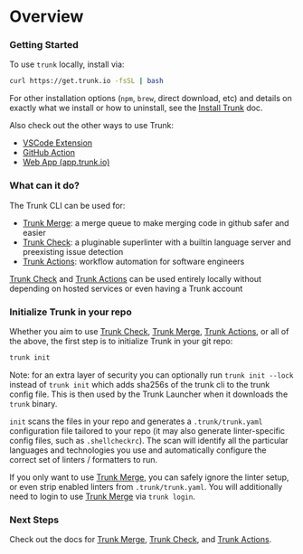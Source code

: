 # Overview

### Getting Started

To use `trunk` locally, install via:

```bash
curl https://get.trunk.io -fsSL | bash
```

For other installation options (`npm`, `brew`, direct download, etc) and details on exactly what we install or how to uninstall, see the [Install Trunk](doc:install) doc.

Also check out the other ways to use Trunk:

- [VSCode Extension](https://marketplace.visualstudio.com/items?itemName=trunk.io)
- [GitHub Action](https://github.com/marketplace/actions/trunk-check)
- [Web App (app.trunk.io)](https://app.trunk.io)

### What can it do?

The Trunk CLI can be used for:

- [Trunk Merge](../merge/overview.md): a merge queue to make merging code in github safer and easier
- [Trunk Check](../check/overview.md): a pluginable superlinter with a builtin language server and preexisting issue detection
- [Trunk Actions](../actions/overview.md): workflow automation for software engineers

[Trunk Check](../check/overview.md) and [Trunk Actions](../actions/overview.md) can be used entirely locally without depending on hosted services or even having a Trunk account

### Initialize Trunk in your repo

Whether you aim to use [Trunk Check](../check/overview.md), [Trunk Merge](../merge/overview.md), [Trunk Actions](../actions/overview.md), or all of the above, the first step is to initialize Trunk in your git repo:

```bash
trunk init
```

Note: for an extra layer of security you can optionally run `trunk init --lock` instead of `trunk init` which adds sha256s of the trunk cli to the trunk config file. This is then used by the Trunk Launcher when it downloads the `trunk` binary.

`init` scans the files in your repo and generates a `.trunk/trunk.yaml` configuration file tailored to your repo (it may also generate linter-specific config files, such as `.shellcheckrc`). The scan will identify all the particular languages and technologies you use and automatically configure the correct set of linters / formatters to run.

If you only want to use [Trunk Merge](../merge/overview.md), you can safely ignore the linter setup, or even strip enabled linters from `.trunk/trunk.yaml`. You will additionally need to login to use [Trunk Merge](../merge/overview.md) via `trunk login`.

### Next Steps

Check out the docs for [Trunk Merge](../merge/overview.md), [Trunk Check](../check/overview.md), and [Trunk Actions](../actions/overview.md).
